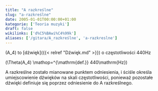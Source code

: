 ```yaml
---
title: "A razkreślne"
slug: "a-razkreślne"
date: 2005-01-01T00:00:00+01:00
kategorie: ['Teoria muzyki']
draft: false
wikilinks: ['d%C5%BAwi%C4%99k']
aliases: ['/gitara/A_razkreślne', 'a-razkreslne']
---
```

\(A_4\) to [dźwięk]({{< relref "Dźwięk.md" >}}) o częstotliwości 440Hz

\(\Theta(A_4) \mathop=^{\mathrm{def.}} 440\mathrm{Hz}\)

A razkreślne zostało mianowane punktem odniesienia, i ściśle określa
umiejscowienie dźwięków na skali częstotliwości, ponieważ pozostałe
dźwięki definiuje się poprzez odniesienie do A razkreślnego.

